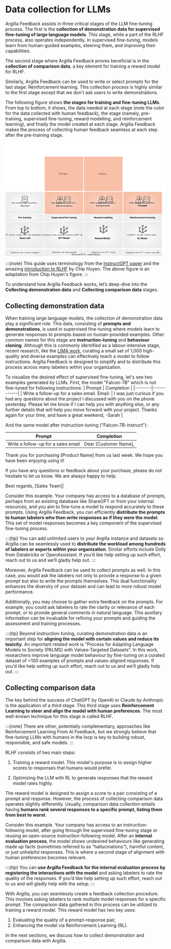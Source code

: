 # Data collection for LLMs
Argilla Feedback assists in three critical stages of the LLM fine-tuning process. The first is the **collection of demonstration data for supervised fine-tuning of large language models**. This stage, while a part of the RLHF process, also operates independently. In supervised fine-tuning, models learn from human-guided examples, steering them, and improving their capabilities.

The second stage where Argilla Feedback proves beneficial is in the **collection of comparison data**, a key element for training a reward model for RLHF.

Similarly, Argilla Feedback can be used to write or select prompts for the last stage: Reinforcement learning. This collection process is highly similar to the first stage except that we don't ask users to write demonstrations.

The following figure shows **the stages for training and fine-tuning LLMs**. From top to bottom, it shows, the data needed at each stage (note the color for the data collected with human feedback), the stage (namely, pre-training, supervised fine-tuning, reward modelling, and reinforcement learning), and finally the model created at each stage. Argilla Feedback makes the process of collecting human feedback seamless at each step after the pre-training stage.

<img src="../../../_static/images/llms/rlhf.svg" alt="LLM fine-tuning stages" style="display:block;margin-left:auto;margin-right:auto;">

:::{note}
This guide uses terminology from the [InstructGPT paper](https://openai.com/research/instruction-following) and the amazing [introduction to RLHF](https://huyenchip.com/2023/05/02/rlhf.html) by Chip Huyen. The above figure is an adaptation from Chip Huyen's figure.
:::

To understand how Argilla Feedback works, let’s deep-dive into the **Collecting demonstration data** and **Collecting comparison data** stages.

## Collecting demonstration data

When training large language models, the collection of demonstration data play a significant role. This data, consisting of **prompts and demonstrations**, is used in supervised fine-tuning where models learn to generate responses to prompts based on human-provided examples. Other common names for this stage are **instruction-tuning** and **behaviour cloning**. Although this is commonly identified as a labour-intensive stage, recent research, like the [LIMA work](https://arxiv.org/abs/2305.11206), curating a small set of 1,000 high-quality and diverse examples can effectively teach a model to follow instructions. Argilla Feedback is designed to simplify and to distribute this process across many labelers within your organization.

To visualize the desired effect of supervised fine-tuning, let's see two examples generated by LLMs. First, the model "Falcon-7B" which is not fine-tuned for following instructions:
| Prompt | Completion | 
|--------|------------|
| Write a follow-up for a sales email. Email: | I was just curious if you had any questions about the project I discussed with you on the phone yesterday. Please let me know if I can help you with anything else, or any further details that will help you move forward with your project. Thanks again for your time, and have a great weekend, -Sarah |

And the same model after instruction-tuning ("Falcon-7B-instruct"):

| Prompt | Completion | 
|--------|------------|
| Write a follow-up for a sales email | Dear [Customer Name],

Thank you for purchasing [Product Name] from us last week. We hope you have been enjoying using it!

If you have any questions or feedback about your purchase, please do not hesitate to let us know. We are always happy to help.

Best regards,
[Sales Team]|


Consider this example. Your company has access to a database of prompts, perhaps from an existing database like ShareGPT or from your internal resources, and you aim to fine-tune a model to respond accurately to these prompts. Using Argilla Feedback, you can efficiently **distribute the prompts to human labelers who then write responses as if they were the model**. This set of model responses becomes a key component of the supervised fine-tuning process.

:::{tip}
You can add unlimited users to your Argilla instance and datasets so Argilla can be seamlessly used to **distribute the workload among hundreds of labelers or experts within your organization**. Similar efforts include Dolly from Databricks or OpenAssistant. If you’d like help setting up such effort, reach out to us and we’ll gladly help out.
:::

Moreover, Argilla Feedback can be used to collect prompts as well. In this case, you would ask the labelers not only to provide a response to a given prompt but also to write the prompts themselves. This dual functionality enhances the diversity of your dataset and can lead to more robust model performance.

Additionally, you may choose to gather extra feedback on the prompts. For example, you could ask labelers to rate the clarity or relevance of each prompt, or to provide general comments in natural language. This auxiliary information can be invaluable for refining your prompts and guiding the assessment and training processes.

:::{tip}
Beyond instruction-tuning, curating demonstration data is an important step for **aligning the model with certain values and reduce its toxicity**. An important related work is "Process for Adapting Language Models to Society (PALMS) with Values-Targeted Datasets". In this work, researchers improve language model behaviour by fine-tuning on a curated dataset of <100 examples of prompts and values-aligned responses. If you’d like help setting up such effort, reach out to us and we’ll gladly help out.
:::

## Collecting comparison data
The key behind the success of ChatGPT by OpenAI or Claude by Anthropic is the application of a third stage. This third stage uses **Reinforcement Learning to steer and align the model with human preferences**. The most well-known technique for this stage is called RLHF.

:::{note}
There are other, potentially complementary, approaches like Reinforcement Learning From AI Feedback, but we strongly believe that fine-tuning LLMs with humans in the loop is key to building robust, responsible, and safe models.
:::

RLHF consists of two main steps:

1. Training a reward model. This model's purpose is to assign higher scores to responses that humans would prefer.

2. Optimizing the LLM with RL to generate responses that the reward model rates highly.

The reward model is designed to assign a score to a pair consisting of a prompt and response. However, the process of collecting comparison data operates slightly differently. Usually, comparison data collection entails having **humans rank several responses to a specific prompt, listing them from best to worst**.

Consider this example. Your company has access to an instruction-following model, after going through the supervised fine-tuning stage or reusing an open-source instruction-following model. After an **internal evaluation process**, the model shows undesired behaviours like generating made up facts (sometimes referred to as “hallucinations”), harmful content, or just unhelpful responses. This is where a second stage of alignment with human preferences becomes relevant.

:::{tip}
You can **use Argilla Feedback for the internal evaluation process by registering the interactions with the model** and asking labelers to rate the quality of the responses. If you’d like help setting up such effort, reach out to us and will gladly help with the setup.
:::

With Argilla, you can seamlessly create a feedback collection procedure. This involves asking labelers to rank multiple model responses for a specific prompt. The comparison data gathered in this process can be utilized to training a reward model. This reward model has two key uses:

1. Evaluating the quality of a prompt-response pair,
2. Enhancing the model via Reinforcement Learning (RL).


In the next sections, we discuss how to collect demonstration and comparison data with Argilla.
